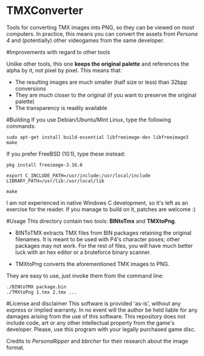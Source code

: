 TMXConverter
=======

Tools for converting TMX images into PNG, so they can be viewed on most computers.
In practice, this means you can convert the assets from *Persona 4* and (potentially) other videogames from the same developer.

#Improvements with regard to other tools

Unlike other tools, this one **keeps the original palette** and references the alpha by it, not pixel by pixel. This means that:
- The resulting images are much smaller (half size or less) than 32bpp conversions
- They are much closer to the original (if you want to preserve the original palette)
- The transparency is readily available

#Building
If you use Debian/Ubuntu/Mint Linux, type the following commands:

```
sudo apt-get install build-essential libfreeimage-dev libfreeimage3
make
```

If you prefer FreeBSD (10.1), type these instead:

```
pkg install freeimage-3.16.0

export C_INCLUDE_PATH=/usr/include:/usr/local/include
LIBRARY_PATH=/usr/lib:/usr/local/lib

make
```

I am not experienced in native Windows C development, so it's left as an exercise for the reader. If you manage to build on it, patches are welcome :)

#Usage
This directory contain two tools: **BINtoTmx** and **TMXtoPng**.

- BINToTMX extracts TMX files from BIN packages retaining the original filenames. It is meant to be used with P4's character poses; other packages may not work. For the rest of files, you will have much better luck with an hex editor or a bruteforce binary scanner.

- TMXtoPng converts the aforementioned TMX images to PNG.

They are easy to use, just invoke them from the command line:
```
./BINtoTMX package.bin
./TMXtoPng 1.tmx 2.tmx ...
```

#License and disclaimer
This software is provided 'as-is', without any express or implied warranty. 
In no event will the author be held liable for any damages arising from the use of this software.
This repository does not include code, art or any other intellectual property from the game's developer.
Please, use this program with your legally purchased game disc.

Credits to *PersonaRipper* and *bbrcher* for their research about the image format.
